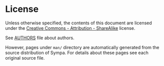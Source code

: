 License
=======

Unless otherwise specified, the contents of this document are licensed under
the [Creative Commons - Attribution - ShareAlike](https://creativecommons.org/licenses/by-sa/4.0/)
 license.

See [AUTHORS](AUTHORS.md) file about authors.

However, pages under ``man/`` directory are automatically generated
from the source distribution of Sympa.  For details about these pages
see each original source file.

